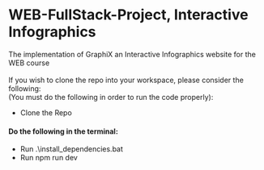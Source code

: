 # WEB-FullStack-Project, Interactive Infographics
The implementation of GraphiX an Interactive Infographics website for the WEB course
<br>
<br>
If you wish to clone the repo into your workspace, please consider the following:
<br>
(You must do the following in order to run the code properly):
<br>
  - Clone the Repo
  #### Do the following in the terminal:
  - Run .\install_dependencies.bat
  - Run npm run dev
<br>
